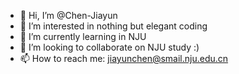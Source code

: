 - 👋 Hi, I’m @Chen-Jiayun
- 👀 I’m interested in nothing but elegant coding
- 🌱 I’m currently learning in NJU
- 💞️ I’m looking to collaborate on NJU study :)
- 📫 How to reach me: jiayunchen@smail.nju.edu.cn

<!---
Chen-Jiayun/Chen-Jiayun is a ✨ special ✨ repository because its `README.md` (this file) appears on your GitHub profile.
You can click the Preview link to take a look at your changes.
--->
